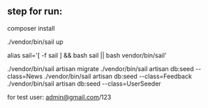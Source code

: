 ## step for run:

composer install

./vendor/bin/sail up

alias sail='[ -f sail ] && bash sail || bash vendor/bin/sail'

./vendor/bin/sail artisan migrate
./vendor/bin/sail artisan db:seed --class=News
./vendor/bin/sail artisan db:seed --class=Feedback
./vendor/bin/sail artisan db:seed --class=UserSeeder

for test user: admin@gmail.com/123
